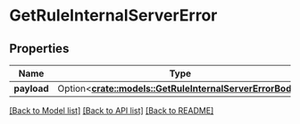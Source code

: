 # GetRuleInternalServerError

## Properties

Name | Type | Description | Notes
------------ | ------------- | ------------- | -------------
**payload** | Option<[**crate::models::GetRuleInternalServerErrorBody**](GetRuleInternalServerErrorBody.md)> |  | [optional]

[[Back to Model list]](../README.md#documentation-for-models) [[Back to API list]](../README.md#documentation-for-api-endpoints) [[Back to README]](../README.md)


